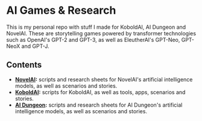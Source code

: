 # AI Games & Research
This is my personal repo with stuff I made for KoboldAI, AI Dungeon and NovelAI. These are storytelling games powered by transformer technologies such as OpenAI's GPT-2 and GPT-3, as well as EleutherAI's GPT-Neo, GPT-NeoX and GPT-J.

## Contents
* **[NovelAI](novelai):** scripts and research sheets for NovelAI's artificial intelligence models, as well as scenarios and stories.
* **[KoboldAI](koboldai):** scripts for KoboldAI, as well as tools, apps, scenarios and stories.
* **[AI Dungeon](aidungeon):** scripts and research sheets for AI Dungeon's artificial intelligence models, as well as scenarios and stories.